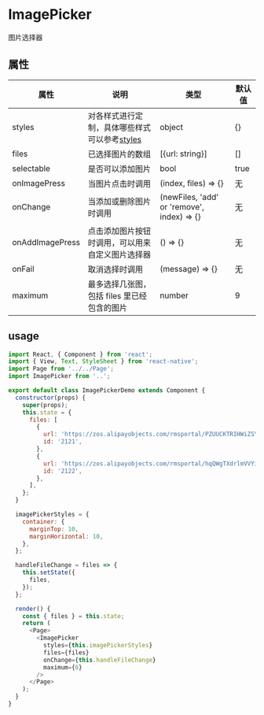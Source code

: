 # ImagePicker

图片选择器

## 属性
| 属性 | 说明 | 类型 | 默认值 |
| --- | --- | --- | --- |
| styles | 对各样式进行定制，具体哪些样式可以参考[styles](./styles/index.js) | object | {} |
| files | 已选择图片的数组 | [{url: string}] | [] |
| selectable | 是否可以添加图片 | bool | true |
| onImagePress | 当图片点击时调用 | (index, files) => {} | 无 |
| onChange | 当添加或删除图片时调用 | (newFiles, 'add' or 'remove', index) => {} | 无 |
| onAddImagePress | 点击添加图片按钮时调用，可以用来自定义图片选择器 | () => {} | 无 |
| onFail | 取消选择时调用 | (message) => {} | 无 |
| maximum | 最多选择几张图，包括 files 里已经包含的图片 | number | 9 | 


## usage

```js
import React, { Component } from 'react';
import { View, Text, StyleSheet } from 'react-native';
import Page from '../../Page';
import ImagePicker from '..';

export default class ImagePickerDemo extends Component {
  constructor(props) {
    super(props);
    this.state = {
      files: [
        {
          url: 'https://zos.alipayobjects.com/rmsportal/PZUUCKTRIHWiZSY.jpeg',
          id: '2121',
        },
        {
          url: 'https://zos.alipayobjects.com/rmsportal/hqQWgTXdrlmVVYi.jpeg',
          id: '2122',
        },
      ],
    };
  }

  imagePickerStyles = {
    container: {
      marginTop: 10,
      marginHorizontal: 10,
    },
  };

  handleFileChange = files => {
    this.setState({
      files,
    });
  };

  render() {
    const { files } = this.state;
    return (
      <Page>
        <ImagePicker
          styles={this.imagePickerStyles}
          files={files}
          onChange={this.handleFileChange}
          maximum={6}
        />
      </Page>
    );
  }
}
```